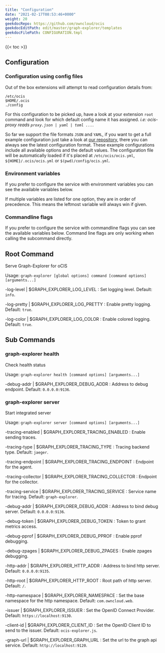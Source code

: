 ```yaml
---
title: "Configuration"
date: "2021-02-17T08:53:46+0000"
weight: 20
geekdocRepo: https://github.com/owncloud/ocis
geekdocEditPath: edit/master/graph-explorer/templates
geekdocFilePath: CONFIGURATION.tmpl
---
```


{{< toc >}}

## Configuration

### Configuration using config files

Out of the box extensions will attempt to read configuration details from:

```console
/etc/ocis
$HOME/.ocis
./config
```

For this configuration to be picked up, have a look at your extension `root` command and look for which default config name it has assigned. *i.e: ocis-proxy reads `proxy.json | yaml | toml ...`*.

So far we support the file formats `JSON` and `YAML`, if you want to get a full example configuration just take a look at [our repository](https://github.com/owncloud/ocis/tree/master/graph-explorer/config), there you can always see the latest configuration format. These example configurations include all available options and the default values. The configuration file will be automatically loaded if it's placed at `/etc/ocis/ocis.yml`, `${HOME}/.ocis/ocis.yml` or `$(pwd)/config/ocis.yml`.

### Environment variables

If you prefer to configure the service with environment variables you can see the available variables below.

If multiple variables are listed for one option, they are in order of precedence. This means the leftmost variable will always win if given.

### Commandline flags

If you prefer to configure the service with commandline flags you can see the available variables below. Command line flags are only working when calling the subcommand directly.

## Root Command

Serve Graph-Explorer for oCIS

Usage: `graph-explorer [global options] command [command options] [arguments...]`

-log-level |  $GRAPH_EXPLORER_LOG_LEVEL
: Set logging level. Default: `info`.

-log-pretty |  $GRAPH_EXPLORER_LOG_PRETTY
: Enable pretty logging. Default: `true`.

-log-color |  $GRAPH_EXPLORER_LOG_COLOR
: Enable colored logging. Default: `true`.

## Sub Commands

### graph-explorer health

Check health status

Usage: `graph-explorer health [command options] [arguments...]`

-debug-addr |  $GRAPH_EXPLORER_DEBUG_ADDR
: Address to debug endpoint. Default: `0.0.0.0:9136`.

### graph-explorer server

Start integrated server

Usage: `graph-explorer server [command options] [arguments...]`

-tracing-enabled |  $GRAPH_EXPLORER_TRACING_ENABLED
: Enable sending traces.

-tracing-type |  $GRAPH_EXPLORER_TRACING_TYPE
: Tracing backend type. Default: `jaeger`.

-tracing-endpoint |  $GRAPH_EXPLORER_TRACING_ENDPOINT
: Endpoint for the agent.

-tracing-collector |  $GRAPH_EXPLORER_TRACING_COLLECTOR
: Endpoint for the collector.

-tracing-service |  $GRAPH_EXPLORER_TRACING_SERVICE
: Service name for tracing. Default: `graph-explorer`.

-debug-addr |  $GRAPH_EXPLORER_DEBUG_ADDR
: Address to bind debug server. Default: `0.0.0.0:9136`.

-debug-token |  $GRAPH_EXPLORER_DEBUG_TOKEN
: Token to grant metrics access.

-debug-pprof |  $GRAPH_EXPLORER_DEBUG_PPROF
: Enable pprof debugging.

-debug-zpages |  $GRAPH_EXPLORER_DEBUG_ZPAGES
: Enable zpages debugging.

-http-addr |  $GRAPH_EXPLORER_HTTP_ADDR
: Address to bind http server. Default: `0.0.0.0:9135`.

-http-root |  $GRAPH_EXPLORER_HTTP_ROOT
: Root path of http server. Default: `/`.

-http-namespace |  $GRAPH_EXPLORER_NAMESPACE
: Set the base namespace for the http namespace. Default: `com.owncloud.web`.

-issuer |  $GRAPH_EXPLORER_ISSUER
: Set the OpenID Connect Provider. Default: `https://localhost:9130`.

-client-id |  $GRAPH_EXPLORER_CLIENT_ID
: Set the OpenID Client ID to send to the issuer. Default: `ocis-explorer.js`.

-graph-url |  $GRAPH_EXPLORER_GRAPH_URL
: Set the url to the graph api service. Default: `http://localhost:9120`.

